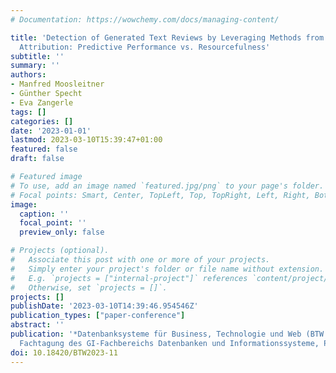 ```yaml
---
# Documentation: https://wowchemy.com/docs/managing-content/

title: 'Detection of Generated Text Reviews by Leveraging Methods from Authorship
  Attribution: Predictive Performance vs. Resourcefulness'
subtitle: ''
summary: ''
authors:
- Manfred Moosleitner
- Günther Specht
- Eva Zangerle
tags: []
categories: []
date: '2023-01-01'
lastmod: 2023-03-10T15:39:47+01:00
featured: false
draft: false

# Featured image
# To use, add an image named `featured.jpg/png` to your page's folder.
# Focal points: Smart, Center, TopLeft, Top, TopRight, Left, Right, BottomLeft, Bottom, BottomRight.
image:
  caption: ''
  focal_point: ''
  preview_only: false

# Projects (optional).
#   Associate this post with one or more of your projects.
#   Simply enter your project's folder or file name without extension.
#   E.g. `projects = ["internal-project"]` references `content/project/deep-learning/index.md`.
#   Otherwise, set `projects = []`.
projects: []
publishDate: '2023-03-10T14:39:46.954546Z'
publication_types: ["paper-conference"]
abstract: ''
publication: '*Datenbanksysteme für Business, Technologie und Web (BTW 2023), 20.
  Fachtagung des GI-Fachbereichs Datenbanken und Informationssysteme, Proceedings*'
doi: 10.18420/BTW2023-11
---
```

